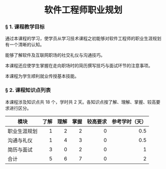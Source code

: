# <center>软件工程师职业规划</center>

### &sect; 1. 课程教学目标

通过本课程的学习，使学员从学习技术课程之初能够对软件工程师的职业生涯规划有一个清晰的认知。

能够了解软件及互联网职场的社交礼仪与沟通技巧。

本课程还应使学生掌握在走向职场时的简历撰写技巧与面试环节的注意事项。

本课程为学生顺利就业传授基本技能。

### &sect; 2. 课程知识点列表

本课程涉及知识点共 18 个，学时共 2 天。各知识点按了解、理解、掌握、较高要求进行区分。

|模块|了解|理解|掌握|较高要求|参考学时（天）|
|-|-:|-:|-:|-:|-:|
|职业生涯规划|1|2|2|0|0.5
|沟通与礼仪|1|4|3|0|0.5
|简历与面试|3|0|2|0|1
|合计|5|6|7|0|2|